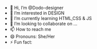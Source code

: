 - 👋 Hi, I’m @Dodo-designer
- 👀 I’m interested in DESIGN
- 🌱 I’m currently learning HTML,CSS & JS
- 💞️ I’m looking to collaborate on ...
- 📫 How to reach me 
- 😄 Pronouns: She/Her
- ⚡ Fun fact: 

<!---
Dodo-designer/Dodo-designer is a ✨ special ✨ repository because its `README.md` (this file) appears on your GitHub profile.
You can click the Preview link to take a look at your changes.
--->
